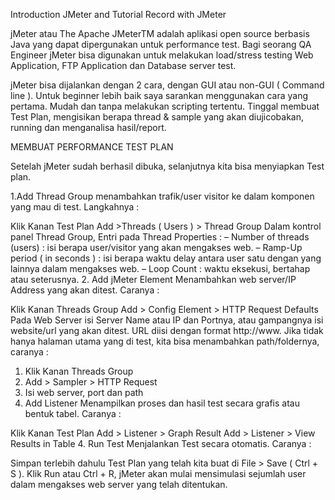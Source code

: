 Introduction JMeter and Tutorial Record with JMeter

jMeter atau The Apache JMeterTM adalah aplikasi open source berbasis Java yang dapat dipergunakan untuk performance test. Bagi seorang QA Engineer jMeter bisa digunakan untuk melakukan load/stress testing Web Application, FTP Application dan Database server test.

jMeter bisa dijalankan dengan 2 cara, dengan GUI atau non-GUI ( Command line ). Untuk beginner lebih baik saya sarankan menggunakan cara yang pertama. Mudah dan tanpa melakukan scripting tertentu. Tinggal membuat Test Plan, mengisikan berapa thread & sample yang akan diujicobakan, running dan menganalisa hasil/report.

MEMBUAT PERFORMANCE TEST PLAN

Setelah jMeter sudah berhasil dibuka, selanjutnya kita bisa menyiapkan Test plan.

1.Add Thread Group
menambahkan trafik/user visitor ke dalam komponen yang mau di test. Langkahnya :

Klik Kanan Test Plan
Add >Threads ( Users ) > Thread Group
Dalam kontrol panel Thread Group, Entri pada Thread Properties :
– Number of threads (users) : isi berapa user/visitor yang akan mengakses web.
– Ramp-Up period ( in seconds ) : isi berapa waktu delay antara user satu dengan yang lainnya dalam mengakses web.
– Loop Count : waktu eksekusi, bertahap atau seterusnya.
2. Add jMeter Element
Menambahkan web server/IP Address yang akan ditest. Caranya :

Klik Kanan Threads Group
Add > Config Element > HTTP Request Defaults
Pada Web Server isi Server Name atau IP dan Portnya, atau gampangnya isi website/url yang akan ditest. URL diisi dengan format http://www.
Jika tidak hanya halaman utama yang di test, kita bisa menambahkan path/foldernya, caranya :
1. Klik Kanan Threads Group
2. Add > Sampler > HTTP Request
3. Isi web server, port dan path
3. Add Listener
Menampilkan proses dan hasil test secara grafis atau bentuk tabel. Caranya :

Klik Kanan Test Plan
Add > Listener > Graph Result
Add > Listener > View Results in Table
4. Run Test
Menjalankan Test secara otomatis. Caranya :

Simpan terlebih dahulu Test Plan yang telah kita buat di File > Save ( Ctrl + S ).
Klik Run atau Ctrl + R, jMeter akan mulai mensimulasi sejumlah user dalam mengakses web server yang telah ditentukan.
